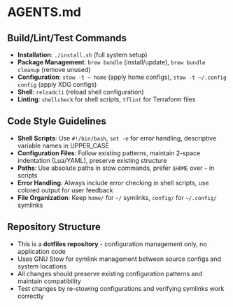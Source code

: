 # AGENTS.md

## Build/Lint/Test Commands
- **Installation**: `./install.sh` (full system setup)
- **Package Management**: `brew bundle` (install/update), `brew bundle cleanup` (remove unused)
- **Configuration**: `stow -t ~ home` (apply home configs), `stow -t ~/.config config` (apply XDG configs)
- **Shell**: `reloadcli` (reload shell configuration)
- **Linting**: `shellcheck` for shell scripts, `tflint` for Terraform files

## Code Style Guidelines
- **Shell Scripts**: Use `#!/bin/bash`, `set -e` for error handling, descriptive variable names in UPPER_CASE
- **Configuration Files**: Follow existing patterns, maintain 2-space indentation (Lua/YAML), preserve existing structure
- **Paths**: Use absolute paths in stow commands, prefer `$HOME` over `~` in scripts
- **Error Handling**: Always include error checking in shell scripts, use colored output for user feedback
- **File Organization**: Keep `home/` for `~/` symlinks, `config/` for `~/.config/` symlinks

## Repository Structure
- This is a **dotfiles repository** - configuration management only, no application code
- Uses GNU Stow for symlink management between source configs and system locations
- All changes should preserve existing configuration patterns and maintain compatibility
- Test changes by re-stowing configurations and verifying symlinks work correctly